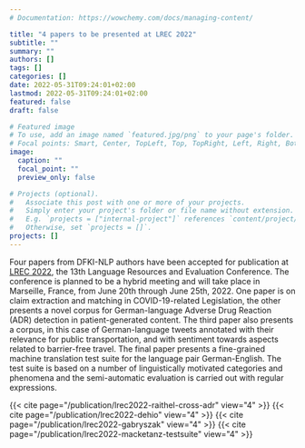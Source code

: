 ```yaml
---
# Documentation: https://wowchemy.com/docs/managing-content/

title: "4 papers to be presented at LREC 2022"
subtitle: ""
summary: ""
authors: []
tags: []
categories: []
date: 2022-05-31T09:24:01+02:00
lastmod: 2022-05-31T09:24:01+02:00
featured: false
draft: false

# Featured image
# To use, add an image named `featured.jpg/png` to your page's folder.
# Focal points: Smart, Center, TopLeft, Top, TopRight, Left, Right, BottomLeft, Bottom, BottomRight.
image:
  caption: ""
  focal_point: ""
  preview_only: false

# Projects (optional).
#   Associate this post with one or more of your projects.
#   Simply enter your project's folder or file name without extension.
#   E.g. `projects = ["internal-project"]` references `content/project/deep-learning/index.md`.
#   Otherwise, set `projects = []`.
projects: []
---
```


Four papers from DFKI-NLP authors have been accepted for publication at [LREC 2022](https://lrec2022.lrec-conf.org/en/), the 13th Language Resources and Evaluation Conference. The conference is planned to be a hybrid meeting and will take place in Marseille, France, from June 20th through June 25th, 2022. One paper is on claim extraction and matching in COVID-19-related Legislation, the other presents a novel corpus for German-language Adverse Drug Reaction (ADR) detection in patient-generated content. The third paper also presents a corpus, in this case of German-language tweets annotated with their relevance for public transportation, and with sentiment towards aspects related to barrier-free travel. The final paper presents a fine-grained machine translation test suite for the language pair German-English. The test suite is based on a number of linguistically motivated categories and phenomena and the semi-automatic evaluation is carried out with regular expressions.

{{< cite page="/publication/lrec2022-raithel-cross-adr" view="4" >}}
{{< cite page="/publication/lrec2022-dehio" view="4" >}}
{{< cite page="/publication/lrec2022-gabryszak" view="4" >}}
{{< cite page="/publication/lrec2022-macketanz-testsuite" view="4" >}}
